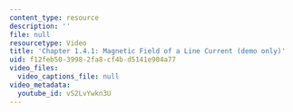 ```yaml
---
content_type: resource
description: ''
file: null
resourcetype: Video
title: 'Chapter 1.4.1: Magnetic Field of a Line Current (demo only)'
uid: f12feb50-3998-2fa8-cf4b-d5141e904a77
video_files:
  video_captions_file: null
video_metadata:
  youtube_id: vS2LvYwkn3U
---
```

